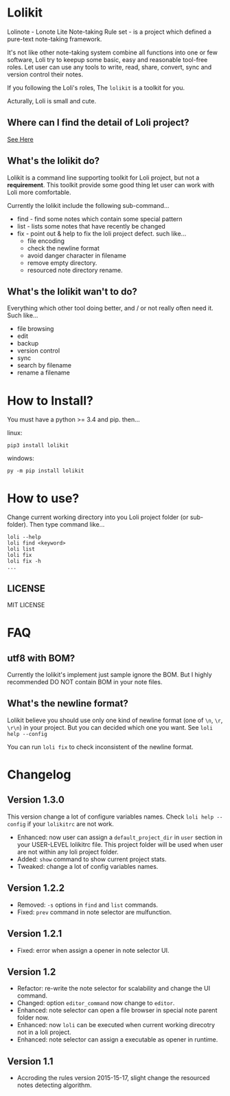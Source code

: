 # Lolikit

Lolinote - Lonote Lite Note-taking Rule set - is a project which defined a pure-text note-taking framework.

It's not like other note-taking system combine all functions into one or few software, Loli try to keepup some basic, easy and reasonable tool-free roles. Let user can use any tools to write, read, share, convert, sync and version control their notes.

If you following the Loli's roles, The `lolikit` is a toolkit for you.

Acturally, Loli is small and cute.



## Where can I find the detail of Loli project?

[See Here](https://bitbucket.org/civalin/lolinote/wiki)



## What's the lolikit do?

Lolikit is a command line supporting toolkit for Loli project, but not a **requirement**. This toolkit provide some good thing let user can work with Loli more comfortable.

Currently the lolikit include the following sub-command...

* find - find some notes which contain some special pattern
* list - lists some notes that have recently be changed
* fix  - point out & help to fix the loli project defect. such like...
    * file encoding
    * check the newline format
    * avoid danger character in filename
    * remove empty directory.
    * resourced note directory rename.



## What's the lolikit wan't to do?

Everything which other tool doing better, and / or not really often need it. Such like...

* file browsing
* edit
* backup
* version control
* sync
* search by filename
* rename a filename



# How to Install?

You must have a python >= 3.4 and pip. then...

linux:

    pip3 install lolikit

windows:

    py -m pip install lolikit



# How to use?

Change current working directory into you Loli project folder (or sub-folder). Then type command like... 

    loli --help
    loli find <keyword>
    loli list
    loli fix
    loli fix -h
    ...



## LICENSE

MIT LICENSE



# FAQ

## utf8 with BOM?

Currently the lolikit's implement just sample ignore the BOM. But I highly recommended DO NOT contain BOM in your note files.



## What's the newline format?

Lolikit believe you should use only one kind of newline format (one of `\n`, `\r`, `\r\n`) in your project. But you can decided which one you want. See `loli help --config`

You can run `loli fix` to check inconsistent of the newline format.



# Changelog

## Version 1.3.0

This version change a lot of configure variables names. Check `loli help --config` if your `lolikitrc` are not work.

  - Enhanced: now user can assign a `default_project_dir` in `user` section in your USER-LEVEL lolikitrc file. This project folder will be used when user are not within any loli project folder.
  - Added: `show` command to show current project stats.
  - Tweaked: change a lot of config variables names.

## Version 1.2.2

  - Removed: `-s` options in `find` and `list` commands.
  - Fixed: `prev` command in note selector are mulfunction.

## Version 1.2.1

  - Fixed: error when assign a opener in note selector UI.

## Version 1.2

  - Refactor: re-write the note selector for scalability and change the UI command.
  - Changed: option `editor_command` now change to `editor`.
  - Enhanced: note selector can open a file browser in special note parent folder now.
  - Enhanced: now `loli` can be executed when current working direcotry not in a loli project.
  - Enhanced: note selector can assign a executable as opener in runtime.

## Version 1.1

  - Accroding the rules version 2015-15-17, slight change the resourced notes detecting algorithm.
